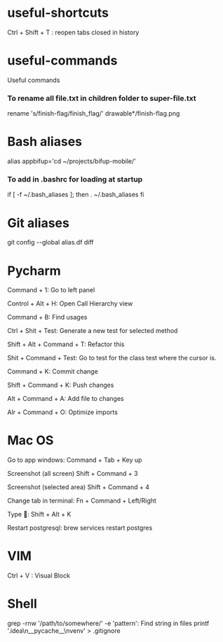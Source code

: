 # useful-shortcuts
Ctrl + Shift + T : reopen tabs closed in history

# useful-commands
Useful commands

### To rename all file.txt in children folder to super-file.txt
rename 's/finish-flag/finish_flag/' drawable*/finish-flag.png

# Bash aliases
alias appbifup='cd ~/projects/bifup-mobile/'

### To add in .bashrc for loading at startup
if [ -f ~/.bash_aliases ]; then
    . ~/.bash_aliases
fi

# Git aliases

git config --global alias.df diff

# Pycharm

Command + 1: Go to left panel

Control + Alt + H: Open Call Hierarchy view

Command + B: Find usages

Ctrl + Shit + Test: Generate a new test for selected method

Shift + Alt + Command + T: Refactor this

Shit + Command + Test: Go to test for the class test where the cursor is.

Command + K: Commit change

Shift + Command + K:  Push changes

Alt + Command + A: Add file to changes

Alr + Command + O: Optimize imports

# Mac OS

Go to app windows: Command + Tab + Key up

Screenshot (all screen) Shift + Command + 3

Screenshot (selected area) Shift + Command + 4

Change tab in terminal: Fn + Command + Left/Right

Type : Shift + Alt + K

Restart postgresql: brew services restart postgres

# VIM

Ctrl + V : Visual Block

# Shell

grep -rnw '/path/to/somewhere/' -e 'pattern': Find string in files
printf '.idea\n__pycache__\nvenv\' > .gitignore
